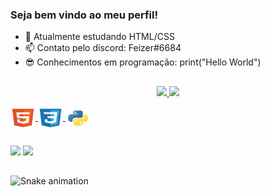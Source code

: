 ### Seja bem vindo ao meu perfil!

- 🌱 Atualmente estudando HTML/CSS
- 📫 Contato pelo discord: Feizer#6684
- 😎 Conhecimentos em programação: print("Hello World")

##

<div align="center">
  <a href="https://github.com/VBSX">
  <img height="180em" src="https://github-readme-stats.vercel.app/api?username=VBSX&show_icons=true&theme=synthwave&include_all_commits=true&count_private=true"/>
  <img height="180em" src="https://github-readme-stats.vercel.app/api/top-langs/?username=VBSX&layout=compact&langs_count=7&theme=synthwave"/>
</div>
  <div style="display: inline_block"><br>
<!--   <img align="center" alt="vbsx-Js" height="30" width="40" src="https://raw.githubusercontent.com/devicons/devicon/master/icons/javascript/javascript-plain.svg"> -->
<!--   <img align="center" alt="vbsx-React" height="30" width="40" src="https://raw.githubusercontent.com/devicons/devicon/master/icons/react/react-original.svg"> -->
  <img align="center" alt="vbsx-HTML" height="30" width="40" src="https://raw.githubusercontent.com/devicons/devicon/master/icons/html5/html5-original.svg">
  <img align="center" alt="vbsx-CSS" height="30" width="40" src="https://raw.githubusercontent.com/devicons/devicon/master/icons/css3/css3-original.svg">
  <img align="center" alt="vbsx-Python" height="30" width="40" src="https://raw.githubusercontent.com/devicons/devicon/master/icons/python/python-original.svg">
</div> 
 
  ##
  
  <div>
      <a href="https://www.linkedin.com/in/vitor-hugo-0748a5223/" target="_blank"><img src="https://img.shields.io/badge/-LinkedIn-%230077B5?style=for-the-badge&logo=linkedin&logoColor=white" target="_blank"></a>
     <a href="https://discord.gg/9SKWuFYp9N" target="_blank"><img src="https://img.shields.io/badge/Discord-7289DA?style=for-the-badge&logo=discord&logoColor=white" target="_blank"></a>
  </div>
  
  ##
  
  ![Snake animation](https://github.com/VBSX/VBSX/blob/output/github-contribution-grid-snake.svg)
